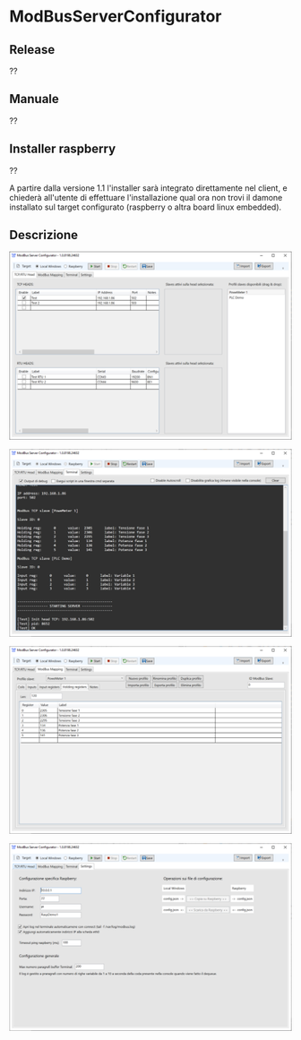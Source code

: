 # ModBusServerConfigurator



## Release

??

## Manuale

??

## Installer raspberry

??

A partire dalla versione 1.1 l'installer sarà integrato direttamente nel client, e chiederà all'utente di effettuare l'installazione qual ora non trovi il damone installato sul target configurato (raspberry o altra board linux embedded).

## Descrizione

![alt text](https://github.com/Fedex1515/ModBusServerConfigurator/blob/master/ModBusServerConfigurator/Img/Screenshot_1.PNG?raw=true)

![alt text](https://github.com/Fedex1515/ModBusServerConfigurator/blob/master/ModBusServerConfigurator/Img/Screenshot_2.PNG?raw=true)

![alt text](https://github.com/Fedex1515/ModBusServerConfigurator/blob/master/ModBusServerConfigurator/Img/Screenshot_3.PNG?raw=true)

![alt text](https://github.com/Fedex1515/ModBusServerConfigurator/blob/master/ModBusServerConfigurator/Img/Screenshot_4.PNG?raw=true)

